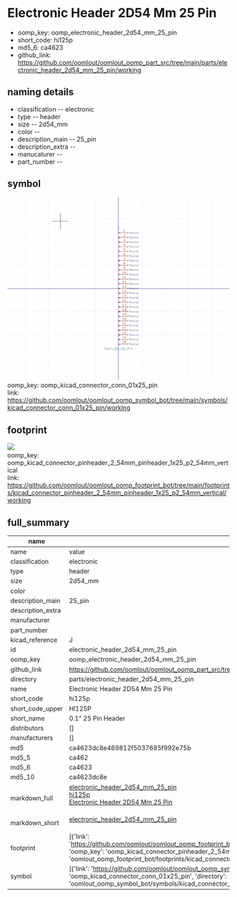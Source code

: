 # Electronic Header 2D54 Mm 25 Pin

  
* oomp_key: oomp_electronic_header_2d54_mm_25_pin 
* short_code: hi125p
* md5_6: ca4623  
* github_link: https://github.com/oomlout/oomlout_oomp_part_src/tree/main/parts/electronic_header_2d54_mm_25_pin/working  
## naming details
* classification -- electronic
* type -- header
* size -- 2d54_mm
* color -- 
* description_main -- 25_pin
* description_extra -- 
* manucaturer -- 
* part_number -- 



## symbol

![](symbol/0/working/working_600.png)  
oomp_key: oomp_kicad_connector_conn_01x25_pin  
link: https://github.com/oomlout/oomlout_oomp_symbol_bot/tree/main/symbols/kicad_connector_conn_01x25_pin/working  

## footprint

![](footprint/0/working/working_600.png)  
oomp_key: oomp_kicad_connector_pinheader_2_54mm_pinheader_1x25_p2_54mm_vertical  
link: https://github.com/oomlout/oomlout_oomp_footprint_bot/tree/main/footprints/kicad_connector_pinheader_2_54mm_pinheader_1x25_p2_54mm_vertical/working  

## full_summary
| name | value | 
| --- | --- | 
| name | value | 
| classification | electronic | 
| type | header | 
| size | 2d54_mm | 
| color |  | 
| description_main | 25_pin | 
| description_extra |  | 
| manufacturer |  | 
| part_number |  | 
| kicad_reference | J | 
| id | electronic_header_2d54_mm_25_pin | 
| oomp_key | oomp_electronic_header_2d54_mm_25_pin | 
| github_link | https://github.com/oomlout/oomlout_oomp_part_src/tree/main/parts/electronic_header_2d54_mm_25_pin/working | 
| directory | parts/electronic_header_2d54_mm_25_pin | 
| name | Electronic Header 2D54 Mm 25 Pin | 
| short_code | hi125p | 
| short_code_upper | HI125P | 
| short_name | 0.1" 25 Pin Header | 
| distributors | [] | 
| manufacturers | [] | 
| md5 | ca4623dc8e469812f5037685f992e75b | 
| md5_5 | ca462 | 
| md5_6 | ca4623 | 
| md5_10 | ca4623dc8e | 
| markdown_full | [electronic_header_2d54_mm_25_pin](https://github.com/oomlout/oomlout_oomp_part_src/tree/main/parts/electronic_header_2d54_mm_25_pin/working)<br>[hi125p](https://github.com/oomlout/oomlout_oomp_part_src/tree/main/parts/electronic_header_2d54_mm_25_pin/working)<br>[Electronic Header 2D54 Mm 25 Pin](https://github.com/oomlout/oomlout_oomp_part_src/tree/main/parts/electronic_header_2d54_mm_25_pin/working)<br><br> | 
| markdown_short | [electronic_header_2d54_mm_25_pin](https://github.com/oomlout/oomlout_oomp_part_src/tree/main/parts/electronic_header_2d54_mm_25_pin/working)<br><br> | 
| footprint | [{'link': 'https://github.com/oomlout/oomlout_oomp_footprint_bot/tree/main/foootprntss/kicad_connector_pinheader_2_54mm_pinheader_1x25_p2_54mm_vertical', 'oomp_key': 'oomp_kicad_connector_pinheader_2_54mm_pinheader_1x25_p2_54mm_vertical', 'directory': 'oomlout_oomp_footprint_bot/footprints/kicad_connector_pinheader_2_54mm_pinheader_1x25_p2_54mm_vertical//working/working.kicad_mod'}] | 
| symbol | [{'link': 'https://github.com/oomlout/oomlout_oomp_symbol_bot/tree/main/symbols/kicad_connector_conn_01x25_pin', 'oomp_key': 'oomp_kicad_connector_conn_01x25_pin', 'directory': 'oomlout_oomp_symbol_bot/symbols/kicad_connector_conn_01x25_pin//working/working.kicad_sym'}] | 
